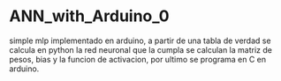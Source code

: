 # ANN_with_Arduino_0
simple mlp implementado en arduino, a partir de una tabla de verdad se calcula en python la red neuronal que la cumpla
se calculan la matriz de pesos, bias y la funcion de activacion, por ultimo se programa en C en arduino.
